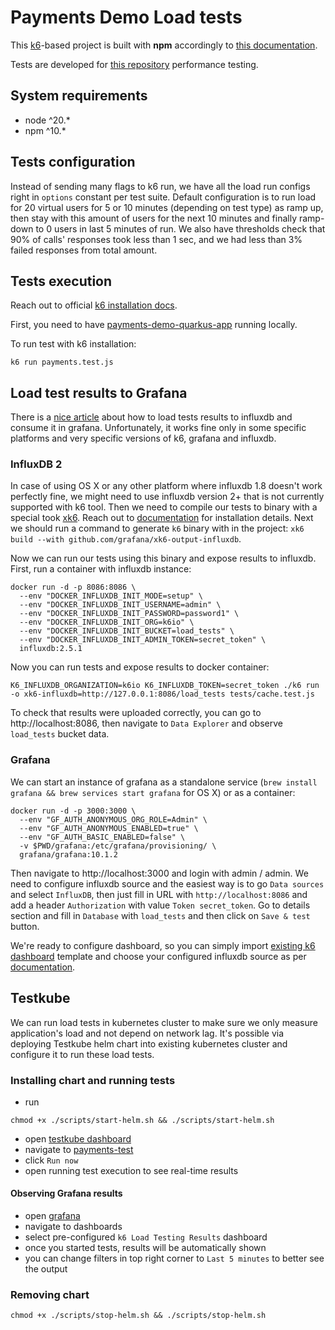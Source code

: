 # Payments Demo Load tests

This [k6](https://k6.io/docs)-based project is built with **npm** accordingly to [this documentation](https://k6.io/docs/misc/intellisense/#vs-code-intellij).

Tests are developed for [this repository](https://github.com/alexandrchumakin/payments-demo-quarkus-app) performance testing.

## System requirements
- node ^20.*
- npm ^10.*

## Tests configuration
Instead of sending many flags to k6 run, we have all the load run configs right in `options` constant per test suite.
Default configuration is to run load for 20 virtual users for 5 or 10 minutes (depending on test type) as ramp up, then stay with this amount of users for the next 10 minutes and finally ramp-down to 0 users in last 5 minutes of run.
We also have thresholds check that 90% of calls' responses took less than 1 sec, and we had less than 3% failed responses from total amount.

## Tests execution
Reach out to official [k6 installation docs](https://k6.io/docs/get-started/installation).

First, you need to have [payments-demo-quarkus-app](https://github.com/alexandrchumakin/payments-demo-quarkus-app#app-prerequisites) running locally.

To run test with k6 installation: 
```shell
k6 run payments.test.js
```

## Load test results to Grafana
There is a [nice article](https://k6.io/docs/results-output/real-time/influxdb-+-grafana/) about how to load tests results to influxdb and consume it in grafana.
Unfortunately, it works fine only in some specific platforms and very specific versions of k6, grafana and influxdb.

### InfluxDB 2
In case of using OS X or any other platform where influxdb 1.8 doesn't work perfectly fine, 
we might need to use influxdb version 2+ that is not currently supported with k6 tool.
Then we need to compile our tests to binary with a special took [xk6](https://github.com/grafana/xk6). 
Reach out to [documentation](https://github.com/grafana/xk6-output-influxdb) for installation details.
Next we should run a command to generate `k6` binary with in the project: `xk6 build --with github.com/grafana/xk6-output-influxdb`.

Now we can run our tests using this binary and expose results to influxdb.
First, run a container with influxdb instance: 
```shell
docker run -d -p 8086:8086 \
  --env "DOCKER_INFLUXDB_INIT_MODE=setup" \
  --env "DOCKER_INFLUXDB_INIT_USERNAME=admin" \
  --env "DOCKER_INFLUXDB_INIT_PASSWORD=password1" \
  --env "DOCKER_INFLUXDB_INIT_ORG=k6io" \
  --env "DOCKER_INFLUXDB_INIT_BUCKET=load_tests" \
  --env "DOCKER_INFLUXDB_INIT_ADMIN_TOKEN=secret_token" \
  influxdb:2.5.1
```
Now you can run tests and expose results to docker container: 
```shell
K6_INFLUXDB_ORGANIZATION=k6io K6_INFLUXDB_TOKEN=secret_token ./k6 run -o xk6-influxdb=http://127.0.0.1:8086/load_tests tests/cache.test.js
```
To check that results were uploaded correctly, you can go to http://localhost:8086, then navigate to `Data Explorer` and observe `load_tests` bucket data.

### Grafana
We can start an instance of grafana as a standalone service (`brew install grafana && brew services start grafana` for OS X) or as a container:
```shell
docker run -d -p 3000:3000 \
  --env "GF_AUTH_ANONYMOUS_ORG_ROLE=Admin" \
  --env "GF_AUTH_ANONYMOUS_ENABLED=true" \
  --env "GF_AUTH_BASIC_ENABLED=false" \
  -v $PWD/grafana:/etc/grafana/provisioning/ \
  grafana/grafana:10.1.2
```
Then navigate to http://localhost:3000 and login with admin / admin. 
We need to configure influxdb source and the easiest way is to go `Data sources` and select `InfluxDB`, then just fill in URL with `http://localhost:8086` and add a header `Authorization` with value `Token secret_token`.
Go to details section and fill in `Database` with `load_tests` and then click on `Save & test` button.

We're ready to configure dashboard, so you can simply import [existing k6 dashboard](https://grafana.com/grafana/dashboards/2587-k6-load-testing-results/) template and choose your configured influxdb source as per [documentation](https://k6.io/docs/results-output/real-time/influxdb-+-grafana/).

## Testkube
We can run load tests in kubernetes cluster to make sure we only measure application's load and not depend on network lag.
It's possible via deploying Testkube helm chart into existing kubernetes cluster and configure it to run these load tests.

### Installing chart and running tests
- run 
```shell
chmod +x ./scripts/start-helm.sh && ./scripts/start-helm.sh
```
- open [testkube dashboard](http://testkube-dashboard.com/tests)
- navigate to [payments-test](http://testkube-dashboard.com/tests/payments-test)
- click `Run now`
- open running test execution to see real-time results

#### Observing Grafana results
- open [grafana](http://grafana-local.com/)
- navigate to dashboards
- select pre-configured `k6 Load Testing Results` dashboard
- once you started tests, results will be automatically shown
- you can change filters in top right corner to `Last 5 minutes` to better see the output

### Removing chart
```shell
chmod +x ./scripts/stop-helm.sh && ./scripts/stop-helm.sh 
```
